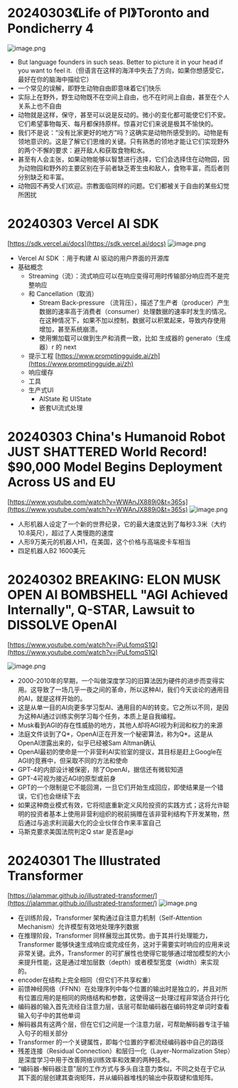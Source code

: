 # 20240303《Life of PI》Toronto and Pondicherry 4
![image.png](https://cdn.nlark.com/yuque/0/2024/png/250863/1709540099056-e8c3fad4-5284-4706-8165-520d160bc034.png#averageHue=%23b3bc76&clientId=uee211344-c369-4&from=paste&height=749&id=u016bb4c4&originHeight=1498&originWidth=1124&originalType=binary&ratio=2&rotation=0&showTitle=false&size=2756681&status=done&style=none&taskId=uec4ac15b-bf4b-44a3-8a74-ee190be838f&title=&width=562)

- But language founders in such seas. Better to picture it in your head if you want to feel it.（但语言在这样的海洋中失去了方向，如果你想感受它，最好在你的脑海中描绘它）
- 一个常见的误解，即野生动物自由即意味着它们快乐
- 实际上在野外，野生动物既不在空间上自由，也不在时间上自由，甚至在个人关系上也不自由
- 动物就是这样，保守，甚至可以说是反动的。微小的变化都可能使它们不安。它们希望事物每天、每月都保持原样。惊喜对它们来说是极其不愉快的。
- 我们不是说：“没有比家更好的地方”吗？这确实是动物所感受到的。动物是有领地意识的。这是了解它们思维的关键。只有熟悉的领地才能让它们实现野外的两个不懈的要求：避开敌人和获取食物和水。
- 甚至有人会主张，如果动物能够以智慧进行选择，它们会选择住在动物园，因为动物园和野外的主要区别在于前者缺乏寄生虫和敌人，食物丰富，而后者则分别缺乏和丰富。
- 动物园不再受人们欢迎。宗教面临同样的问题。它们都被关于自由的某些幻觉所困扰
# 20240303 Vercel AI SDK
[https://sdk.vercel.ai/docs](https://sdk.vercel.ai/docs)
![image.png](https://cdn.nlark.com/yuque/0/2024/png/250863/1709469264276-ad07db95-f3c5-45ef-a344-c2973d188710.png#averageHue=%23999999&clientId=u1015d0b0-315e-4&from=paste&height=208&id=u9d131193&originHeight=416&originWidth=800&originalType=binary&ratio=2&rotation=0&showTitle=false&size=144687&status=done&style=none&taskId=u25ab698e-908d-44cc-9613-ca8fa19078b&title=&width=400)

- Vercel AI SDK ：用于构建 AI 驱动的用户界面的开源库
- 基础概念
   - Streaming（流）：流式响应可以在响应变得可用时传输部分响应而不是完整响应
   - 和 Cancellation（取消）
      - Stream Back-pressure （流背压），描述了生产者（producer）产生数据的速率高于消费者（consumer）处理数据的速率时发生的情况。在这种情况下，如果不加以控制，数据可以积累起来，导致内存使用增加，甚至系统崩溃。
      - 使用懒加载可以做到生产和消费一致，比如 生成器的 generato（生成器）r 的 next
   - 提示工程 [https://www.promptingguide.ai/zh](https://www.promptingguide.ai/zh)
   - 响应缓存
   - 工具
   - 生产式UI
      - AIState 和 UIState
      -  嵌套UI流式处理
#  20240303 China's Humanoid Robot JUST SHATTERED World Record! $90,000 Model Begins Deployment Across US and EU
[https://www.youtube.com/watch?v=WWAnJX889j0&t=365s](https://www.youtube.com/watch?v=WWAnJX889j0&t=365s)
![image.png](https://cdn.nlark.com/yuque/0/2024/png/250863/1709460433072-d8051e0d-4a56-418a-a4c9-9f3a70149097.png#averageHue=%23303a3e&clientId=udd287200-2229-4&from=paste&height=683&id=u7a57cd51&originHeight=1366&originWidth=1568&originalType=binary&ratio=2&rotation=0&showTitle=false&size=235912&status=done&style=none&taskId=ub7b2a858-52c3-4850-b3ad-f641b7dd44d&title=&width=784)

- 人形机器人设定了一个新的世界纪录，它的最大速度达到了每秒3.3米（大约10.8英尺），超过了人类慢跑的速度
- 人形9万美元的机器人H1，在美国，这个价格与高端皮卡车相当
- 四足机器人B2 1600美元
# 20240302 BREAKING: ELON MUSK OPEN AI BOMBSHELL "AGI Achieved Internally", Q-STAR, Lawsuit to DISSOLVE OpenAI
[https://www.youtube.com/watch?v=jPuLfomqS1Q](https://www.youtube.com/watch?v=jPuLfomqS1Q)

![image.png](https://cdn.nlark.com/yuque/0/2024/png/250863/1709385582438-99013e46-58c5-4697-a47b-ef0477a0a3fe.png#averageHue=%23efa79a&clientId=ue4390975-0be6-4&from=paste&height=377&id=u5924e6c8&originHeight=754&originWidth=1556&originalType=binary&ratio=2&rotation=0&showTitle=false&size=219838&status=done&style=none&taskId=ud239cd7f-a2a9-4c4f-9f90-e742f1c2be7&title=&width=778)

- 2000-2010年的早期，一个叫做深度学习的旧算法因为硬件的进步而变得实用。这导致了一场几乎一夜之间的革命，所以这种AI，我们今天谈论的通用目的AI，就是这样开始的。
- 这是从单一目的AI向更多学习型AI、通用目的AI的转变。它之所以不同，是因为这种AI通过训练实例学习每个任务，本质上是自我编程。
- Musk看到AGI的存在性威胁的地方，其他人却将AGI视为利润和权力的来源
- 法庭文件谈到了Q*，OpenAI正在开发一个秘密算法，称为Q*。这是从OpenAI泄露出来的，似乎已经被Sam Altman确认
- OpenAI最初的使命是一个非营利AI实验室的提议，其目标是赶上Google在AGI的竞赛中，但采取不同的方法和使命
- GPT-4的内部设计被保密，除了OpenAI，据信还有微软知道
- GPT-4可视为接近AGI的原型或前身
- GPT的一个限制是它不能回溯，一旦它们开始生成回应，即使结果是一个错误，它们也会继续下去
- 如果这种商业模式有效，它将彻底重新定义风险投资的实践方式；这将允许聪明的投资者基本上使用非营利组织的税前捐赠在该非营利结构下开发某物，然后通过与追求利润最大化的企业伙伴合作来丰富自己
- 马斯克要求美国法院判定Q star 是否是agi
# 20240301 The Illustrated Transformer
[https://jalammar.github.io/illustrated-transformer/](https://jalammar.github.io/illustrated-transformer/)
![image.png](https://cdn.nlark.com/yuque/0/2024/png/250863/1709296600614-7328ede1-2256-4768-bc14-56c024396f14.png#averageHue=%23fefefd&clientId=udd499d5e-4b0a-4&from=paste&height=402&id=ub0929a81&originHeight=804&originWidth=1436&originalType=binary&ratio=2&rotation=0&showTitle=false&size=145244&status=done&style=none&taskId=ueb788713-fb31-4771-a91b-eaa8ec8d622&title=&width=718)

- 在训练阶段，Transformer 架构通过自注意力机制（Self-Attention Mechanism）允许模型有效地处理序列数据
- 在推理阶段，Transformer 同样展现出其优势。由于其并行处理能力，Transformer 能够快速生成响应或完成任务，这对于需要实时响应的应用来说非常关键。此外，Transformer 的可扩展性也使得它能够通过增加模型的大小来提升性能，这是通过增加层数（depth）或者模型宽度（width）来实现的。
- encoder在结构上完全相同（但它们不共享权重）
- 前馈神经网络（FFNN）在处理序列中每个位置的输出时是独立的，并且对所有位置应用的是相同的网络结构和参数，这使得这一处理过程非常适合并行化
- 编码器的输入首先流经自注意力层，该层可帮助编码器在编码特定单词时查看输入句子中的其他单词
- 解码器具有这两个层，但在它们之间是一个注意力层，可帮助解码器专注于输入句子的相关部分
- Transformer 的一个关键属性，即每个位置的字都流经编码器中自己的路径
- 残差连接（Residual Connection）和层归一化（Layer-Normalization Step）是深度学习中用于改善网络训练效率和效果的两种技术。
- “编码器-解码器注意”层的工作方式与多头自注意力类似，不同之处在于它从其下面的层创建其查询矩阵，并从编码器堆栈的输出中获取键和值矩阵。

